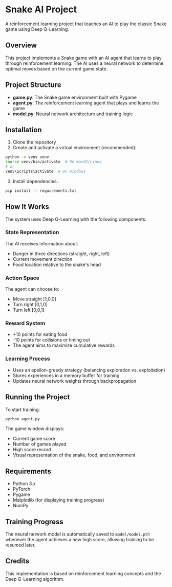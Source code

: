 # Snake AI Project

A reinforcement learning project that teaches an AI to play the classic Snake game using Deep Q-Learning.

## Overview

This project implements a Snake game with an AI agent that learns to play through reinforcement learning. The AI uses a neural network to determine optimal moves based on the current game state.

## Project Structure

- **game.py**: The Snake game environment built with Pygame
- **agent.py**: The reinforcement learning agent that plays and learns the game
- **model.py**: Neural network architecture and training logic

## Installation

1. Clone the repository
2. Create and activate a virtual environment (recommended):

```bash
python -m venv venv
source venv/bin/activate  # On macOS/Linux
# or
venv\Scripts\activate  # On Windows
```

3. Install dependencies:

```bash
pip install -r requirements.txt
```

## How It Works

The system uses Deep Q-Learning with the following components:

### State Representation

The AI receives information about:

- Danger in three directions (straight, right, left)
- Current movement direction
- Food location relative to the snake's head

### Action Space

The agent can choose to:

- Move straight [1,0,0]
- Turn right [0,1,0]
- Turn left [0,0,1]

### Reward System

- +10 points for eating food
- -10 points for collisions or timing out
- The agent aims to maximize cumulative rewards

### Learning Process

- Uses an epsilon-greedy strategy (balancing exploration vs. exploitation)
- Stores experiences in a memory buffer for training
- Updates neural network weights through backpropagation

## Running the Project

To start training:

```bash
python agent.py
```

The game window displays:

- Current game score
- Number of games played
- High score record
- Visual representation of the snake, food, and environment

## Requirements

- Python 3.x
- PyTorch
- Pygame
- Matplotlib (for displaying training progress)
- NumPy

## Training Progress

The neural network model is automatically saved to `model/model.pth` whenever the agent achieves a new high score, allowing training to be resumed later.

## Credits

This implementation is based on reinforcement learning concepts and the Deep Q-Learning algorithm.

